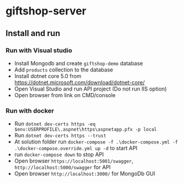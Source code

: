# giftshop-server

## Install and run

### Run with Visual studio
- Install Mongodb and create `giftshop-demo` database
- Add `products` collection to the database
- Install dotnet core 5.0 from https://dotnet.microsoft.com/download/dotnet-core/
- Open Visual Studio and run API project (Do not run IIS option)
- Open browser from link on CMD/console

### Run with docker
- Run `dotnet dev-certs https -eq $env:USERPROFILE\.aspnet\https\aspnetapp.pfx -p local`
- Run `dotnet dev-certs https --trust`
- At solution folder run `docker-compose -f .\docker-compose.yml -f .\docker-compose.override.yml up -d` to start API
- run `docker-compose down` to stop API
- Open browser `https://localhost:5001/swagger`, `http://localhost:5000/swagger` for API
- Open browser `http://localhost:3000/` for MongoDb GUI